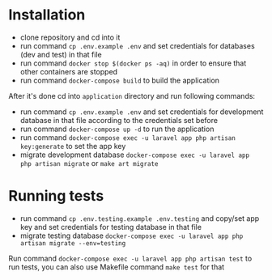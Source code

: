 # Installation

- clone repository and cd into it
- run command `cp .env.example .env` and set credentials for databases (dev and test) in that file
- run command `docker stop $(docker ps -aq)` in order to ensure that other containers are stopped
- run command `docker-compose build` to build the application

After it's done cd into `application` directory and run following commands:
- run command `cp .env.example .env` and set credentials for development database in that file according to the credentials set before
- run command `docker-compose up -d` to run the application
- run command `docker-compose exec -u laravel app php artisan key:generate` to set the app key
- migrate development database `docker-compose exec -u laravel app php artisan migrate` or `make art migrate`

# Running tests

- run command `cp .env.testing.example .env.testing` and copy/set app key and set credentials for testing database in that file
- migrate testing database `docker-compose exec -u laravel app php artisan migrate --env=testing`

Run command `docker-compose exec -u laravel app php artisan test` to run tests, you can also use Makefile command `make test` for that
